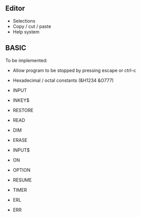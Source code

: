 ## Editor

- Selections
- Copy / cut / paste
- Help system

## BASIC

To be implemented:

- Allow program to be stopped by pressing escape or ctrl-c

- Hexadecimal / octal constants (&H1234 &O777)
- INPUT
- INKEY$
- RESTORE
- READ
- DIM
- ERASE
- INPUT$
- ON
- OPTION
- RESUME
- TIMER
- ERL
- ERR
